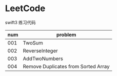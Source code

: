 

# LeetCode
swift3 练习代码

| num | problem | 
| --- | --- | 
| 001 | TwoSum | 
| 002 | ReverseInteger  |  
| 003 | AddTwoNumbers  |  
| 004 | Remove Duplicates from Sorted Array |


